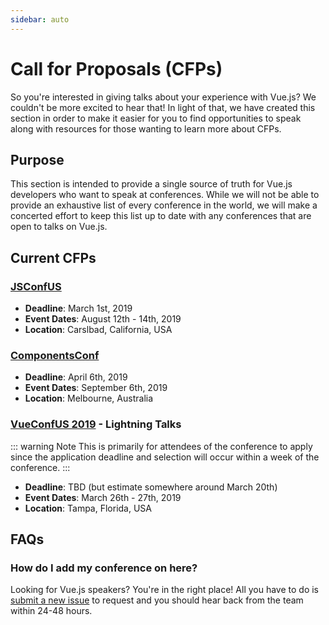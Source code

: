 ```yaml
---
sidebar: auto
---
```


# Call for Proposals (CFPs)

So you're interested in giving talks about your experience with Vue.js? We couldn't be more excited to hear that! In light of that, we have created this section in order to make it easier for you to find opportunities to speak along with resources for those wanting to learn more about CFPs.

## Purpose

This section is intended to provide a single source of truth for Vue.js developers who want to speak at conferences. While we will not be able to provide an exhaustive list of every conference in the world, we will make a concerted effort to keep this list up to date with any conferences that are open to talks on Vue.js.

## Current CFPs

### [JSConfUS](https://2019.jsconf.us/)

- **Deadline**: March 1st, 2019
- **Event Dates**: August 12th - 14th, 2019
- **Location**: Carslbad, California, USA

### [ComponentsConf](https://www.componentsconf.com.au/)

- **Deadline**: April 6th, 2019
- **Event Dates**: September 6th, 2019
- **Location**: Melbourne, Australia

### [VueConfUS 2019](https://vueconf.us/) - Lightning Talks

::: warning Note
This is primarily for attendees of the conference to apply since the application deadline and selection will occur within a week of the conference.
:::

- **Deadline**: TBD (but estimate somewhere around March 20th)
- **Event Dates**: March 26th - 27th, 2019
- **Location**: Tampa, Florida, USA

## FAQs

### How do I add my conference on here?

Looking for Vue.js speakers? You're in the right place! All you have to do is [submit a new issue](https://github.com/vuejs/events/issues/new?assignees=&labels=&template=cfp-submission.md&title=%5BCFP%5D) to request and you should hear back from the team within 24-48 hours.
